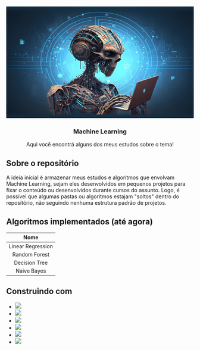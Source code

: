<!-- PROJECT LOGO -->
<br />
<div align="center">
  <a href="https://github.com/othneildrew/Best-README-Template">
    <img src="images/logo.jpg" alt="Logo" width="800" height="300">
  </a>

  <h3 align="center">Machine Learning</h3>

  <p align="center">
    Aqui você encontrá alguns dos meus estudos sobre o tema!
    <br />
  </p>
</div>

<!-- ABOUT THE PROJECT -->
## Sobre o repositório


A ideia inicial é armazenar meus estudos e algoritmos que envolvam Machine Learning, sejam eles desenvolvidos em pequenos projetos para fixar o conteúdo ou desenvolvidos durante cursos do assunto. Logo, é possível que algumas pastas ou algoritmos estajam "soltos" dentro do repositório, não seguindo nenhuma estrutura padrão de projetos.


## Algoritmos implementados (até agora)
| Nome                |
| :---:               |  
| Linear Regression   |
| Random Forest       |
| Decision Tree       |
| Naive Bayes         |


## Construindo com


* <img src="https://img.shields.io/badge/Python-FFD43B?style=for-the-badge&logo=python&logoColor=blue" /> 
* <img src="https://img.shields.io/badge/Numpy-777BB4?style=for-the-badge&logo=numpy&logoColor=white" />
* <img src="https://img.shields.io/badge/Pandas-2C2D72?style=for-the-badge&logo=pandas&logoColor=white" />
* <img src="https://img.shields.io/badge/Plotly-239120?style=for-the-badge&logo=plotly&logoColor=white" />
* <img src="https://img.shields.io/badge/TensorFlow-FF6F00?style=for-the-badge&logo=TensorFlow&logoColor=white" />
* <img src="https://img.shields.io/badge/scikit_learn-F7931E?style=for-the-badge&logo=scikit-learn&logoColor=white" />
